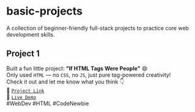 # basic-projects

A collection of beginner-friendly full-stack projects to practice core web development skills.

## Project 1

Built a fun little project: **"If HTML Tags Were People"** 😄  
Only used `HTML` — no `CSS`, no `JS`, just pure tag-powered creativity!  
Check it out and let me know what you think 👇  
🔗 [`Project Link`](https://github.com/devxsameer/basic-projects/tree/f6db4971804937162c611c61ce37124bc4989075/Project1)  
🔗 [`Live Demo`](https://devxsameer.github.io/basic-projects/Project1)  
#WebDev #HTML #CodeNewbie
